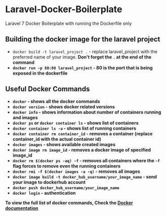 # Laravel-Docker-Boilerplate
Laravel 7 Docker Boilerplate with running the Dockerfile only

## Building the docker image for the laravel project
- ```docker build -t laravel_project .``` - replace laravel_project with the preferred name of your image. <b>Don't forget the ```.``` at the end of the command
- ```docker run -p 80:80 laravel_project``` - 80 is the port that is being exposed in the dockerfile

## Useful Docker Commands

- ```docker``` - shows all the docker commands
- ```docker version``` - shows docker related versions
- ```docker info``` - shows information about number of containers running and images
- ```docker ps``` or ```docker container ls``` - shows list of containers
- ```docker container ls -a``` - shows list of running containers
- ```docker container rm container_id``` - removes a container (replace container_id with the actual container id)
- ```docker images``` - shows available created images
- ```docker image rm image_id``` - removes a docker image of specified image_id
- ```docker rm $(docker ps -aq) -f``` - removes all containers where the ```-f``` flag forces to remove even the running containers
- ```docker rmi -f $(docker images -a -q)``` - removes all images
- ```docker image build -t docker_hub_username/your_image_name``` - send your image to dockerhub account
- ```docker push docker_hub_username/your_image_name```
- ```docker login``` - authentication

<p>To view the full list of docker commands, Check the 
<a href="https://docs.docker.com/">Docker documentation</a></p>
